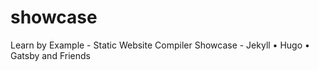 # showcase
Learn by Example - Static Website Compiler Showcase - Jekyll • Hugo • Gatsby and Friends
